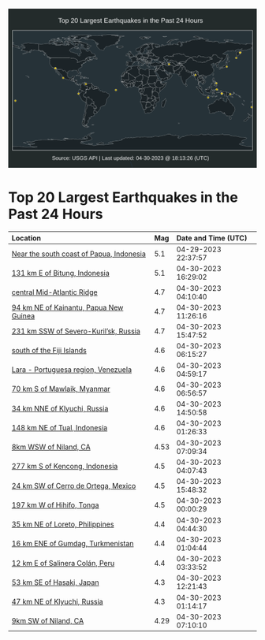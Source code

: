 ![Map](./map.png)

# Top 20 Largest Earthquakes in the Past 24 Hours

| Location | Mag | Date and Time (UTC) |
|:---|:---|:---|
| [Near the south coast of Papua, Indonesia](https://earthquake.usgs.gov/earthquakes/eventpage/us7000jx29) | 5.1 | 04-29-2023 22:37:57 |
| [131 km E of Bitung, Indonesia](https://earthquake.usgs.gov/earthquakes/eventpage/us7000jx7c) | 5.1 | 04-30-2023 16:29:02 |
| [central Mid-Atlantic Ridge](https://earthquake.usgs.gov/earthquakes/eventpage/us7000jx3q) | 4.7 | 04-30-2023 04:10:40 |
| [94 km NE of Kainantu, Papua New Guinea](https://earthquake.usgs.gov/earthquakes/eventpage/us7000jx68) | 4.7 | 04-30-2023 11:26:16 |
| [231 km SSW of Severo-Kuril’sk, Russia](https://earthquake.usgs.gov/earthquakes/eventpage/us7000jx79) | 4.7 | 04-30-2023 15:47:52 |
| [south of the Fiji Islands](https://earthquake.usgs.gov/earthquakes/eventpage/us7000jx4q) | 4.6 | 04-30-2023 06:15:27 |
| [Lara - Portuguesa region, Venezuela](https://earthquake.usgs.gov/earthquakes/eventpage/us7000jx45) | 4.6 | 04-30-2023 04:59:17 |
| [70 km S of Mawlaik, Myanmar](https://earthquake.usgs.gov/earthquakes/eventpage/us7000jx4v) | 4.6 | 04-30-2023 06:56:57 |
| [34 km NNE of Klyuchi, Russia](https://earthquake.usgs.gov/earthquakes/eventpage/us7000jx6w) | 4.6 | 04-30-2023 14:50:58 |
| [148 km NE of Tual, Indonesia](https://earthquake.usgs.gov/earthquakes/eventpage/us7000jx30) | 4.6 | 04-30-2023 01:26:33 |
| [8km WSW of Niland, CA](https://earthquake.usgs.gov/earthquakes/eventpage/ci40215575) | 4.53 | 04-30-2023 07:09:34 |
| [277 km S of Kencong, Indonesia](https://earthquake.usgs.gov/earthquakes/eventpage/us7000jx3k) | 4.5 | 04-30-2023 04:07:43 |
| [24 km SW of Cerro de Ortega, Mexico](https://earthquake.usgs.gov/earthquakes/eventpage/us7000jx76) | 4.5 | 04-30-2023 15:48:32 |
| [197 km W of Hihifo, Tonga](https://earthquake.usgs.gov/earthquakes/eventpage/us7000jx2j) | 4.5 | 04-30-2023 00:00:29 |
| [35 km NE of Loreto, Philippines](https://earthquake.usgs.gov/earthquakes/eventpage/us7000jx47) | 4.4 | 04-30-2023 04:44:30 |
| [16 km ENE of Gumdag, Turkmenistan](https://earthquake.usgs.gov/earthquakes/eventpage/us7000jx2s) | 4.4 | 04-30-2023 01:04:44 |
| [12 km E of Salinera Colán, Peru](https://earthquake.usgs.gov/earthquakes/eventpage/us7000jx3g) | 4.4 | 04-30-2023 03:33:52 |
| [53 km SE of Hasaki, Japan](https://earthquake.usgs.gov/earthquakes/eventpage/us7000jx6f) | 4.3 | 04-30-2023 12:21:43 |
| [47 km NE of Klyuchi, Russia](https://earthquake.usgs.gov/earthquakes/eventpage/us7000jx2v) | 4.3 | 04-30-2023 01:14:17 |
| [9km SW of Niland, CA](https://earthquake.usgs.gov/earthquakes/eventpage/ci40215583) | 4.29 | 04-30-2023 07:10:10 |
